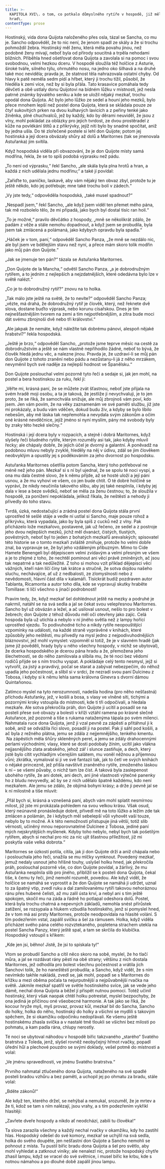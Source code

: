 ```yaml
---
title: >-
  KAPITOLA XVI\. o tom, co potkalo důmyslného rytíře v hospodě, již měl za
  hrad\.
contentType: prose
---
```


  

Hostinský, vida dona Quijota naloženého přes osla, tázal se Sancha, co mu je. Sancho odpověděl, že to nic není, že jenom spadl ze skály a že si trochu pohmoždil žebra. Hostinský měl ženu, která měla povahu jinou, než podobné ženy mívají, neboť byla od přírody soucitná a trpěla nehodami bližních. Přiběhla hned ošetřovat dona Quijota a zavolala si na pomoc i svou svobodnou, velmi hezkou dceru. V hospodě sloužila též holčice z Asturie, široké tváře, silného týlu, ohrnutého nosu, na jedno oko šilhavá a na druhé také moc neviděla; pravda je, že statnost těla nahrazovala ostatní chyby. Od hlavy k patě neměla sedm pídí a hřbet, který ji trochu tížil, působil, že hleděla k zemi více, než by si byla přála. Tato krasavice pomáhala tedy děvčeti a obě ustlaly donu Quijotovi na bídném lůžku v místnosti, jež nesla patrné známky bývalého seníku a kde se uložil nějaký mezkař, trochu opodál dona Quijota. Ač bylo jeho lůžko ze sedel a houní jeho mezků, bylo přece mnohem lepší než postel dona Quijota, která se skládala pouze ze čtyř sukovitých prken na dvou kulhavých lavicích a z peřiny tenké jako žíněnka, plné chuchvalců, jež by každý, kdo by děrami neuviděl, že jsou z vlny, mohl pokládat za oblázky pro jejich tvrdost, ze dvou prostěradel z kůže na povlékání štítů a z přikrývky, jejíž niti bylo by snadné spočítat, aniž by jedna ušla. Do té zlořečené postele si lehl don Quijote; potom jej hostinská a její dcera obvázaly shůry až dolů a Maritornes (tak se jmenovala Astuřanka) jim svítila.

Když hospodská viděla při obvazování, že je don Quijote místy samá modřina, řekla, že se to spíš podobá výprasku než pádu.

„To není od výprasku,“ řekl Sancho, „ale skála byla plna hrotů a hran, a každá z nich udělala jednu modřinu;“ a také jí povídal:

„Zařiďte to, paničko, laskavě, aby vám nějaký ten obvaz zbyl, protože tu je ještě někdo, kdo jej potřebuje; mne také trochu bolí v zádech.“

„Vy jste tedy,“ odpověděla hospodská, „také musel spadnout?“

„Nespadl jsem,“ řekl Sancho, „ale když jsem viděl ten přemet mého pána, tak mě rozbolelo tělo, že mi připadá, jako bych byl dostal tisíc ran holí.“

„To je možné,“ pravilo děvčátko z hospody, „mně se několikrát zdálo, že padám z věže a stále nemohu dopadnout, a když jsem se probudila, byla jsem tak zmlácená a polámaná, jako kdybych opravdu byla spadla.“

„Háček je v tom, paní,“ odpověděl Sancho Panza, „že mně se nezdálo nic, ale byl jsem ve bdělejším stavu než nyní, a přece mám skoro tolik modřin jako můj pán don Quijote.“

„Jak se jmenuje ten pán?“ tázala se Astuřanka Maritornes.

„Don Quijote de la Mancha,“ odvětil Sancho Panza, „a je dobrodružným rytířem, a to jedním z nejlepších a nejzdatnějších, které odedávna bylo lze v světě nalézt.“

„Co je to dobrodružný rytíř?“ znovu na to holka.

„Tak málo jste ještě na světě, že to nevíte?“ odpověděl Sancho Panza; „vězte, má drahá, že dobrodružný rytíř je člověk, který, než řeknete dvě slova, dostane buďto výprask, nebo korunu císařskou. Dnes je tím nejnešťastnějším tvorem na zemi a tím nejpotřebnějším, a zítra bude moci dát svému zbrojnoši dvě nebo tři království.“

„Ale jakpak že nemáte, když náležíte tak dobrému pánovi, alespoň nějaké hrabství?“ řekla hospodská.

„Ještě je brzo,“ odpověděl Sancho, „protože jsme teprve měsíc na cestě za dobrodružstvím a ještě se nám vlastně nepřihodilo žádné, neboť to bývá, že člověk hledá jednu věc, a nalezne jinou. Pravda je, že uzdraví-li se můj pán don Quijote z tohoto zranění nebo pádu a nezůstanu-li já z něho mrzákem, nevyměnil bych své naděje za nejlepší hodnost ve Španělsku.“

Don Quijote poslouchal velmi pozorně tyto řeči a sedaje si, jak jen mohl, na postel a bera hostinskou za ruku, řekl jí:

„Věřte mi, krásná paní, že se můžete zvát šťastnou, neboť jste přijala na svém hradě moji osobu, a ta je taková, že jestliže ji nevychvaluji, je to jen proto, že se říká, že samochvála snižuje, ale můj zbrojnoš vám poví, kdo jsem. Jen vám povím, že na věky zaznamenám ve své paměti službu, již jste mi prokázaly, a budu vám vděčen, dokud budu živ, a kdyby se bylo líbilo nebesům, aby mě láska tak nepřemohla a nevydala svým zákonům a očím oné krásné nevděčnice, jejíž jméno si nyní myslím, pány mé svobody byly by zraky této hezké slečny.“

Hostinská i její dcera byly v rozpacích, a stejně i dobrá Maritornes, když slyšely řeči bludného rytíře, kterým rozuměly asi tak, jako kdyby mluvil řecky; ale chápaly dobře, že jejich účel je dvorný a galantní. A poněvadž na podobnou mluvu nebyly zvyklé, hleděly na něj v údivu, zdál se jim člověkem neobvyklým a opustily jej s poděkováním za jeho dvornost po hospodsku.

Astuřanka Maritornes ošetřila potom Sancha, který toho potřeboval ne méně než jeho pán. Mezkař si s ní byl ujednal, že se spolu té noci vyspí, a ona mu dala čestné slovo, že k němu přijde, až se hosté uloží a její páni usnou, a že mu vyhoví ve všem, co jen bude chtít. O té dobré holčině se vypráví, že nikdy neučinila takového slibu, aby jej také nesplnila, i kdyby jej dala v lese a beze svědků, neboť se měla za ženu čestnou; to, že sloužila v hospodě, za ponížení nepokládala, jelikož říkala, že neštěstí a nehody ji přivedly do toho stavu.

Tvrdá, úzká, nedostačující a zrádná postel dona Quijota stála první uprostřed té sešlé stáje a vedle ní ustlal si Sancho, maje pouze rohož a přikrývku, která vypadala, jako by byla spíš z cucků než z vlny. Pak přicházelo lože mezkařovo, postavené, jak už řečeno, ze sedel a z postroje jeho dvou nejlepších mezků, jichž měl dvanáct, čistých, tlustých, pověstných, neboť byl to jeden z bohatých mezkařů arevalských; spisovatel této historie se o tomto mezkaři zvláště zmiňuje, protože ho velmi dobře znal, ba vypravuje se, že byl jeho vzdáleným příbuzným. Mimo to Cide Hamete Benengeli byl dějepiscem velmi zvídavým a velmi přesným ve všem a je to zřejmé z toho, že nechtěl pominout ani věcí právě zmíněných, ač jsou tak nepatrné a tak nedůležité. Z toho si mohou vzít příklad dějepisci věcí vážných, kteří nám líčí činy tak krátce a stručně, že sotva dojdou našeho sluchu, nechávajíce, ať už z nedbalosti, ze zlomyslnosti nebo z nevědomosti, hlavní část díla v kalamáři. Tisíckrát budiž pozdraven autor Tablanta, Ricamonta a autor toho díla, kde se vypravují skutky hraběte Tomillase: ti líčí všechno s jinačí podrobností!

Pravím tedy, že, když mezkař šel dohlédnout ještě na mezky a podruhé je nakrmil, natáhl se na svá sedla a jal se čekat svou velepřesnou Maritornes. Sancho byl už obvázán a ležel, a ač usiloval usnout, nešlo to pro bolest v žebrech; don Quijote z téhož důvodu měl oči otevřeny jako zajíc. Celá hospoda byla už utichla a nebylo v ní jiného světla než z lampy hořící uprostřed vjezdu. To podivuhodné ticho a nikdy rytíře neopouštějící vzpomínky na události, na každé straně vyprávěné v knihách, které způsobily jeho neštěstí, mu přivedly na mysl jedno z nejpodivuhodnějších bláznovství, jež mohl vymyslet: vzpomněl si totiž, že je v slavném hradě (jak jsme již pověděli, hrady byly u něho všechny hospody, v nichž se ubytoval), že dcerka hospodského je dcerou pána hradu a že, přemožena jeho šlechetností, se do něho zamilovala a slíbila mu, že té noci bez vědomí rodičů přijde se s ním trochu vyspat. A pokládaje celý tento nesmysl, jejž si vytvořil, za jistý a pravdivý, počal se starat a zabývat nebezpečím, do něhož upadla jeho počestnost, a slíbil si v srdci, že nezradí svou paní Dulcineu z Tobosa, i kdyby si k němu lehla sama královna Ginevra s dvorní dámou Quintaňonou.

Zatímco myslel na tyto nerozumnosti, nadešla hodina (pro něho nešťastná) příchodu Astuřanky, jež, v košili a bosa, s vlasy ve vlněné síti, tichými a pozornými kroky vstoupila do místnosti, kde ti tři odpočívali, a hledala mezkaře. Ale sotva překročila práh, don Quijote ji ucítil a posadil se na posteli přese své obvazy a bolesti v kříži vztáhl ramena po krásné slečně Astuřance, jež pozorně a tiše s rukama nataženýma tápala po svém milenci. Nahmatala ruce dona Quijota, jenž ji vzal pevně za zápěstí a přitáhnul ji k sobě, aniž se odvážila říci slovo, posadil ji na postel. Pak jí sáhl pod košili, a ač byla z režného plátna, jemu se zdála z nejjemnějšího, tenkého kmentu.  Na zápěstích měla šňůry skleněných perel, a jemu se zdály drahocennými perlami východními; vlasy, které se dosti podobaly žíním, ucítil jako vlákna nejjasnějšího zlata arabského, jehož zář i slunce zastiňuje, a dech, který jistě bylo cítit vychladlým včerejším salátem, mu voněl něžnou a příjemnou vůní; zkrátka, vymaloval si ji ve své fantazii tak, jak to četl ve svých knihách o nějaké princezně, jež přišla navštívit zraněného rytíře, zmoženého láskou k ní – se všemi půvaby, o nichž tam lze číst. A taková byla zaslepenost ubohého rytíře, že ani dotek, ani dech, ani jiné vlastnosti výtečné panenky ho z bludu nevyvedly, ač by se z nich udělalo špatně každému, kdo není mezkařem. Ale jemu se zdálo, že objímá bohyni krásy; a drže ji pevně jal se k ní milostně a tiše mluvit:

„Přál bych si, krásná a vznešená paní, abych vám mohl splatit nesmírnou milost, již jste mi prokázala pohledem na svou velkou krásu. Však osud, který neúnavně pronásleduje dobré, přivedl mě na toto lůžko a ležím zde tak zmlácen a polámán, že i kdybych měl sebelepší vůli vyhovět vaší touze, nebylo by to možné. A k této nemožnosti přistupuje jiná větší, totiž slib věrnosti, učiněný mnou neporovnatelné Dulcinee z Tobosa, jediné paní mých nejskrytějších myšlenek. Kdyby toho nebylo, nebyl bych tak pošetilým rytířem, abych si nechal pro nic za nic ujít šťastnou příležitost, již mi poskytla vaše velká dobrota.“

Maritornes se úzkostí potila, cítila, jak ji don Quijote drží a aniž chápala nebo i poslouchala jeho řeči, snažila se mu mlčky vymknout. Povedený mezkař, jemuž nedaly usnout jeho hříšné touhy, uslyšel holku hned, jak překročila práh, poslouchal pozorně vše, co don Quijote povídal, a žárlivý, že mu Astuřanka nesplnila slib pro jiného, přiblížil se k posteli dona Quijota, čekal tiše, k čemu ty řeči, jimž nemohl rozumět, povedou. Ale když viděl, že holčice se namáhá se vyprostit a že don Quijote se namáhá ji udržet, uznal to za špatný vtip, zvedl ruku a dal zamilovanému rytíři takovou nehoráznou ránu přes hubené čelisti, až mu zalil ústa krví, a nebyl ani s tím ještě spokojen, skočil mu na záda a řádně ho potlapal odeshora dolů. Postel, která byla trochu chatrná a nepevných základů, nemohla snést přírůstek zatížení, se rozsypala a hlukem vzbudila hostinského, jenž si pomyslel hned, že v tom má asi prsty Maritornes, protože neodpovídala na hlasité volání. S tím podezřením vstal, zapálil svíčku a šel za rámusem. Holka, když viděla přicházet svého pána celého rozvztekaného, popletena strachem utekla na postel Sancha Panzy, který ještě spal, a tam se skrčila do klubíčka. Hospodský vstoupil s křikem:

„Kde jen jsi, běhno! Jistě, že jsi to spískala ty!“

Vtom se probudil Sancho a cítil něco skoro na sobě, myslel, že ho tlačí můra, a jal se rozdávat rány pěstí na obě strany; většinu z nich dostala Maritornes, jež odhodila pro bolest všechnu počestnost a vrátila jich Sanchovi tolik, že ho naneštěstí probudila; a Sancho, když viděl, že s ním nevímkdo takhle nakládá, zvedl se, jak mohl, popadl se s Maritornes do křížku a mezi oběma počala ta nejurputnější a nejpůvabnější rvačka na světě. Jakmile mezkař spatřil ve světle hostinského svíce, jak se vede jeho dámě, nechal dona Quijota a běžel jí přispět nutnou pomocí. Totéž učinil hostinský, který však naopak chtěl holku potrestat, myslel bezpochyby, že ona jediná je příčinou oné všeobecné harmonie. A tak jako se říká, že kocour hryže myš, myš provaz, provaz kůl, mezkař bil do Sancha, Sancho do holky, holka do něho, hostinský do holky a všichni se mydlili s takovým spěchem, že si okamžiku odpočinku nedopřávali. Ke všemu ještě hostinskému zhasla svíčka a v nastalé tmě tloukli se všichni bez milosti po pohmatu, a kam padla rána, chlupy nerostly.

Té noci se ubytoval náhodou v hospodě biřic takzvaného „starého“ Svatého bratrstva z Toleda, jenž, slyšel rovněž neobyčejný hřmot rvačky, popadl úřední hůl a plechové pouzdro se svými doklady, vešel potmě do místnosti a volal:

„Ve jménu spravedlnosti, ve jménu Svatého bratrstva.“

Prvního nahmatal ztlučeného dona Quijota, nataženého na své spadlé posteli bradou vzhůru a bez paměti, a uchopil jej po ohmatu za bradu, stále volal:

„Bděte zákonů!“

Ale když ten, kterého držel, se nehýbal a nemukal, srozuměl, že je mrtev a že ti, kdož se tam s ním nalézají, jsou vrahy, a s tím podezřením vykřikl hlasitěji:

„Zavřete dveře hospody a nikdo ať neodchází, zabili tu člověka!“

Ta slova zarazila všechny a každý nechal rvačky v okamžiku, kdy ho zastihl hlas. Hospodský odešel do své komory, mezkař se uchýlil na svá sedla, holka do svého doupěte, jen nešťastní don Quijote a Sancho nemohli se pohnout z místa. Tu pustil biřic bradu dona Quijota a šel pro světlo, aby mohl vyhledat a zatknout viníky; ale nenalezl nic, protože hospodský chytře zhasil lampu, když se vracel do své světnice, i musel biřic ke krbu, kde s notnou námahou a po dlouhé době zapálil jinou lampu.
